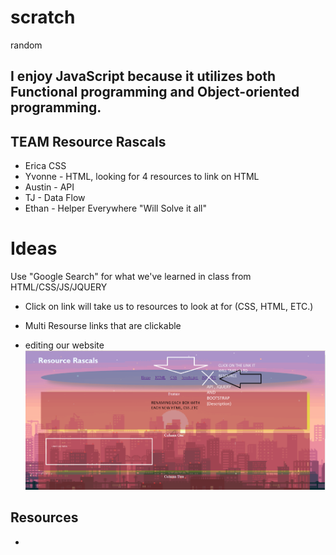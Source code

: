 # scratch
random

## I enjoy JavaScript because it utilizes both Functional programming and Object-oriented programming.


## TEAM Resource Rascals

- Erica CSS  
- Yvonne - HTML, looking for 4 resources to link on HTML
- Austin - API
- TJ - Data Flow
- Ethan - Helper Everywhere "Will Solve it all"


# Ideas

Use "Google Search" for what we've learned in class from HTML/CSS/JS/JQUERY

- Click on link will take us to resources to look at for (CSS, HTML, ETC.)
- Multi Resourse links that are clickable

- editing our website ![alt text](image.png)

## Resources

- 





